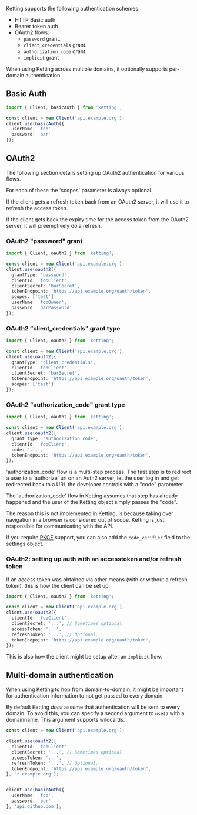 Ketting supports the following authentication schemes:

* HTTP Basic auth
* Bearer token auth
* OAuth2 flows:
  * `password` grant.
  * `client_credentials` grant.
  * `authorization_code` grant.
  * `implicit` grant

When using Ketting across multiple domains, it optionally supports per-domain
authentication.

Basic Auth
----------

```typescript
import { Client, basicAuth } from 'ketting';

const client = new Client('api.example.org');
client.use(basicAuth({
  userName: 'foo',
  password: 'bar'
});
```

OAuth2
------

The following section details setting up OAuth2 authentication for
various flows.

For each of these the 'scopes' parameter is always optional.

If the client gets a refresh token back from an OAuth2 server, it will
use it to refresh the access token.

If the client gets back the expiry time for the access token from the OAuth2
server, it will preemptively do a refresh.

### OAuth2 "password" grant

```typescript
import { Client, oauth2 } from 'ketting';

const client = new Client('api.example.org');
client.use(oauth2({
  grantType: 'password',
  clientId: 'fooClient',
  clientSecret: 'barSecret',
  tokenEndpoint: 'https://api.example.org/oauth/token',
  scopes: ['test']
  userName: 'fooOwner',
  password: 'barPassword'
});
```


### OAuth2 "client_credentials" grant type

```typescript
import { Client, oauth2 } from 'ketting';

const client = new Client('api.example.org');
client.use(oauth2({
  grantType: 'client_credentials',
  clientId: 'fooClient',
  clientSecret: 'barSecret',
  tokenEndpoint: 'https://api.example.org/oauth/token',
  scopes: ['test']
});
```

### OAuth2 "authorization_code" grant type

```typescript
import { Client, oauth2 } from 'ketting';

const client = new Client('api.example.org');
client.use(oauth2({
  grant_type: 'authorization_code',
  clientId: 'fooClient',
  code: '...',
  tokenEndpoint: 'https://api.example.org/oauth/token',
});

```

'authorization_code' flow is a multi-step process. The first step is to
redirect a user to a 'authorize' url on an Auth2 server, let the user log
in and get redirected back to a URL the developer controls with a "code"
parameter.

The 'authorization_code' flow in Ketting assumes that step has already
happened and the user of the Ketting object simply passes the "code".

The reason this is not implemented in Ketting, is because taking over
navigation in a browser is considered out of scope. Ketting is just
responsible for communicating with the API.

If you require [PKCE](https://tools.ietf.org/html/rfc7636) support, you
can also add the `code_verifier` field to the settings object.

### OAuth2: setting up auth with an accesstoken and/or refresh token

If an access token was obtained via other means (with or without a refresh
token), this is how the client can be set up:

```typescript
import { Client, oauth2 } from 'ketting';

const client = new Client('api.example.org');
client.use(oauth2({
  clientId: 'fooClient',
  clientSecret: '...', // Sometimes optional
  accessToken: '...',
  refreshToken: '...', // Optional.
  tokenEndpoint: 'https://api.example.org/oauth/token',
});
```

This is also how the client might be setup after an `implicit` flow.

Multi-domain authentication
---------------------------

When using Ketting to hop from domain-to-domain, it might be important for
authentication information to not get passed to every domain.

By default Ketting *does* assume that authentication will be sent to every
domain. To avoid this, you can specify a second argument to `use()` with
a domainname.
This argument supports wildcards.

```typescript
const client = new Client('api.example.org');

client.use(oauth2({
  clientId: 'fooClient',
  clientSecret: '...', // Sometimes optional
  accessToken: '...',
  refreshToken: '...', // Optional.
  tokenEndpoint: 'https://api.example.org/oauth/token',
}, '*.example.org');


client.use(basicAuth({
  userName: 'foo',
  password: 'bar'
}, 'api.github.com');
```
